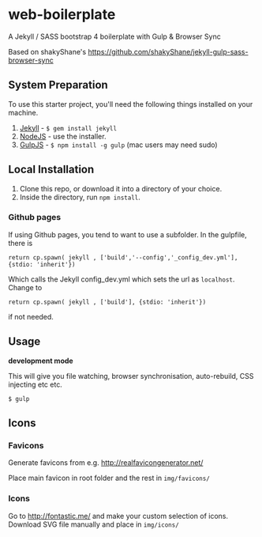 # web-boilerplate
A Jekyll / SASS bootstrap 4 boilerplate with Gulp &amp; Browser Sync

Based on shakyShane's https://github.com/shakyShane/jekyll-gulp-sass-browser-sync

## System Preparation

To use this starter project, you'll need the following things installed on your machine.

1. [Jekyll](http://jekyllrb.com/) - `$ gem install jekyll`
2. [NodeJS](http://nodejs.org) - use the installer.
3. [GulpJS](https://github.com/gulpjs/gulp) - `$ npm install -g gulp` (mac users may need sudo)


## Local Installation

1. Clone this repo, or download it into a directory of your choice.
2. Inside the directory, run `npm install`.

### Github pages

If using Github pages, you tend to want to use a subfolder. In the gulpfile, there is

```
return cp.spawn( jekyll , ['build','--config','_config_dev.yml'], {stdio: 'inherit'})

```

Which calls the Jekyll config_dev.yml which sets the url as ```localhost```. Change to

```
return cp.spawn( jekyll , ['build'], {stdio: 'inherit'})
```

if not needed.

## Usage

**development mode**

This will give you file watching, browser synchronisation, auto-rebuild, CSS injecting etc etc.

```shell
$ gulp
```

## Icons

### Favicons

Generate favicons from e.g.
http://realfavicongenerator.net/

Place main favicon in root folder and the rest in ```img/favicons/```

### Icons

Go to http://fontastic.me/ and make your custom selection of icons. Download SVG file manually and place in ```img/icons/```
